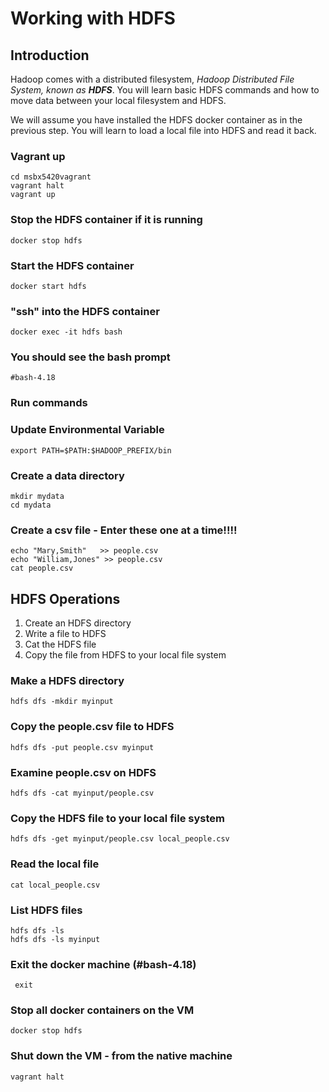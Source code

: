 # Working with HDFS

## Introduction

Hadoop comes with a distributed filesystem,  _Hadoop Distributed File System, known as **HDFS**_.  You will learn basic HDFS commands and how to move data between your local filesystem and HDFS.



We will assume you have installed the HDFS docker container as in the previous step.  You will learn to load a local file into HDFS and read it back.

### Vagrant up

```text
cd msbx5420vagrant
vagrant halt
vagrant up
```

### Stop the HDFS container if it is running

```text
docker stop hdfs
```

### Start the HDFS container

```text
docker start hdfs
```

### "ssh" into the HDFS container

```text
docker exec -it hdfs bash
```

### You should see the bash prompt

```text
#bash-4.18
```

### Run commands

### Update Environmental Variable

```text
export PATH=$PATH:$HADOOP_PREFIX/bin 
```

### Create a data directory

```text
mkdir mydata
cd mydata
```

### Create a csv file - Enter these one at a time!!!!

```text
echo "Mary,Smith"   >> people.csv
echo "William,Jones" >> people.csv
cat people.csv
```

## HDFS Operations

1. Create an HDFS directory
2. Write a file to HDFS
3. Cat the HDFS file
4. Copy the file from HDFS to your local file system

### Make a HDFS directory

```text
hdfs dfs -mkdir myinput
```

### Copy the people.csv file to HDFS

```text
hdfs dfs -put people.csv myinput
```

### Examine people.csv on HDFS

```text
hdfs dfs -cat myinput/people.csv
```

### Copy the HDFS file to your local file system

```text
hdfs dfs -get myinput/people.csv local_people.csv
```

### Read the local file

```text
cat local_people.csv
```

### List HDFS files

```text
hdfs dfs -ls
hdfs dfs -ls myinput
```

### Exit the docker machine \(\#bash-4.18\) 

```text
 exit
```

### Stop all docker containers on the VM

```text
docker stop hdfs
```

### Shut down the VM - from the native machine

```text
vagrant halt
```

